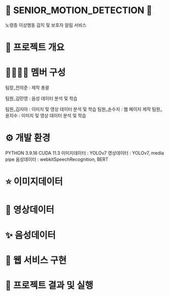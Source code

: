 👵 SENIOR_MOTION_DETECTION 👴
========================
노령층 이상행동 감지 및 보호자 알림 서비스

🌳 프로젝트 개요
=======================


👨‍👨‍👧‍👧 멤버 구성
======================
팀장_전의준 : 제작 총괄

팀원_김민영 : 음성 데이터 분석 및 학습

팀원_김지아 : 이미지 및 영상 데이터 분석 및 학습
팀원_손수지 : 웹 페이지 제작
팀원_윤지수 : 이미지 및 영상 데이터 분석 및 학습

⚙ 개발 환경
======================
PYTHON 3.9.16
CUDA 11.3
이미지데이터 : YOLOv7
영상데이터 : YOLOv7, media pipe
음성데이터 : webkitSpeechRecognition, BERT

⭐ 이미지데이터
=====================


🌟 영상데이터
====================


✨ 음성데이터
=====================


💫 웹 서비스 구현
====================


🤩 프로젝트 결과 및 실행
========================
